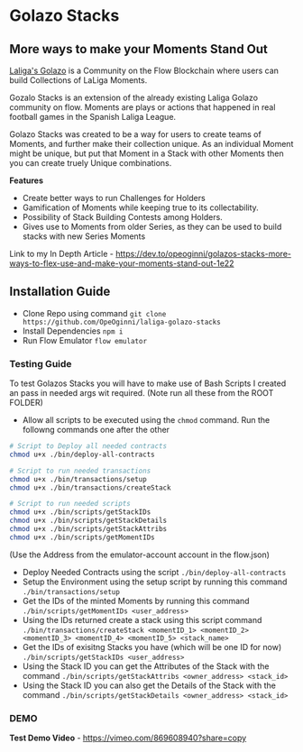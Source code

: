 # Golazo Stacks

## More ways to make your Moments Stand Out

[Laliga's Golazo](https://laligagolazos.com/) is a Community on the Flow Blockchain where users can build Collections of LaLiga Moments.

Gozalo Stacks is an extension of the already existing Laliga Golazo community on flow. Moments are plays or actions that happened in real football games in the Spanish Laliga League.

Golazo Stacks was created to be a way for users to create teams of Moments, and further make their collection unique. As an individual Moment might be unique, but put that Moment in a Stack with other Moments then you can create truely Unique combinations.

**Features**

- Create better ways to run Challenges for Holders
- Gamification of Moments while keeping true to its collectability.
- Possibility of Stack Building Contests among Holders.
- Gives use to Moments from older Series, as they can be used to build stacks with new Series Moments

Link to my In Depth Article - https://dev.to/opeoginni/golazos-stacks-more-ways-to-flex-use-and-make-your-moments-stand-out-1e22

## Installation Guide

- Clone Repo using command `git clone https://github.com/OpeOginni/laliga-golazo-stacks`
- Install Dependencies `npm i`
- Run Flow Emulator `flow emulator`

### Testing Guide

To test Golazos Stacks you will have to make use of Bash Scripts I created an pass in needed args wit required. (Note run all these from the ROOT FOLDER)

- Allow all scripts to be executed using the `chmod` command. Run the followng commands one after the other

```bash
# Script to Deploy all needed contracts
chmod u+x ./bin/deploy-all-contracts

# Script to run needed transactions
chmod u+x ./bin/transactions/setup
chmod u+x ./bin/transactions/createStack

# Script to run needed scripts
chmod u+x ./bin/scripts/getStackIDs
chmod u+x ./bin/scripts/getStackDetails
chmod u+x ./bin/scripts/getStackAttribs
chmod u+x ./bin/scripts/getMomentIDs
```

(Use the Address from the emulator-account account in the flow.json)

- Deploy Needed Contracts using the script `./bin/deploy-all-contracts`
- Setup the Environment using the setup script by running this command `./bin/transactions/setup`
- Get the IDs of the minted Moments by running this command `./bin/scripts/getMomentIDs <user_address>`
- Using the IDs returned create a stack using this script command `./bin/transactions/createStack <momentID_1> <momentID_2> <momentID_3> <momentID_4> <momentID_5> <stack_name>`
- Get the IDs of exisitng Stacks you have (which will be one ID for now) `./bin/scripts/getStackIDs <user_address>`
- Using the Stack ID you can get the Attributes of the Stack with the command `./bin/scripts/getStackAttribs <owner_address> <stack_id>`
- Using the Stack ID you can also get the Details of the Stack with the command `./bin/scripts/getStackDetails <owner_address> <stack_id>`

### DEMO

**Test Demo Video** - https://vimeo.com/869608940?share=copy
